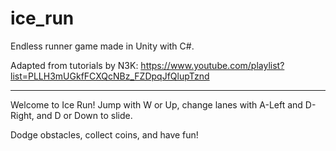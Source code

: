 # ice_run

Endless runner game made in Unity with C#.

Adapted from tutorials by N3K: https://www.youtube.com/playlist?list=PLLH3mUGkfFCXQcNBz_FZDpqJfQlupTznd

-------------------------------------------------------------------------------------

Welcome to Ice Run! Jump with W or Up, change lanes with A-Left and D-Right, and D or Down to slide.

Dodge obstacles, collect coins, and have fun!
